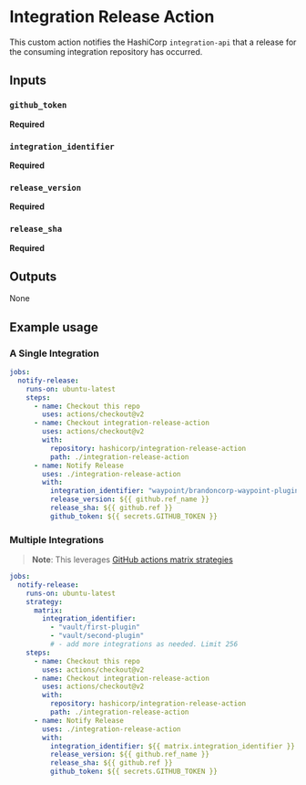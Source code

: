 # Integration Release Action

This custom action notifies the HashiCorp `integration-api` that
a release for the consuming integration repository has occurred.

## Inputs

### `github_token`

**Required**

### `integration_identifier`

**Required**

### `release_version`

**Required**

### `release_sha`

**Required**

## Outputs

None

## Example usage

### A Single Integration

```yaml
jobs:
  notify-release:
    runs-on: ubuntu-latest
    steps:
      - name: Checkout this repo
        uses: actions/checkout@v2
      - name: Checkout integration-release-action
        uses: actions/checkout@v2
        with:
          repository: hashicorp/integration-release-action
          path: ./integration-release-action
      - name: Notify Release
        uses: ./integration-release-action
        with:
          integration_identifier: "waypoint/brandoncorp-waypoint-plugin"
          release_version: ${{ github.ref_name }}
          release_sha: ${{ github.ref }}
          github_token: ${{ secrets.GITHUB_TOKEN }}
```

### Multiple Integrations

> **Note**: This leverages [GitHub actions matrix strategies](https://docs.github.com/en/actions/using-jobs/using-a-matrix-for-your-jobs)

```yaml
jobs:
  notify-release:
    runs-on: ubuntu-latest
    strategy:
      matrix:
        integration_identifier:
          - "vault/first-plugin"
          - "vault/second-plugin"
          # - add more integrations as needed. Limit 256
    steps:
      - name: Checkout this repo
        uses: actions/checkout@v2
      - name: Checkout integration-release-action
        uses: actions/checkout@v2
        with:
          repository: hashicorp/integration-release-action
          path: ./integration-release-action
      - name: Notify Release
        uses: ./integration-release-action
        with:
          integration_identifier: ${{ matrix.integration_identifier }}
          release_version: ${{ github.ref_name }}
          release_sha: ${{ github.ref }}
          github_token: ${{ secrets.GITHUB_TOKEN }}
```

